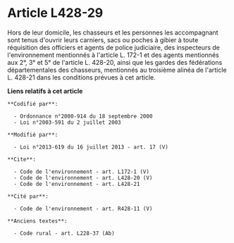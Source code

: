 # Article L428-29

Hors de leur domicile, les chasseurs et les personnes les accompagnant sont tenus d'ouvrir leurs carniers, sacs ou poches à
gibier à toute réquisition des officiers et agents de police judiciaire, des inspecteurs de l'environnement mentionnés à
l'article L. 172-1 et des agents mentionnés aux 2°, 3° et 5° de l'article L. 428-20, ainsi que les gardes des fédérations
départementales des chasseurs, mentionnés au troisième alinéa de l'article L. 428-21 dans les conditions prévues à cet
article.

**Liens relatifs à cet article**

	**Codifié par**:

	  - Ordonnance n°2000-914 du 18 septembre 2000
	  - Loi n°2003-591 du 2 juillet 2003

	**Modifié par**:

	  - Loi n°2013-619 du 16 juillet 2013 - art. 17 (V)

	**Cite**:

	  - Code de l'environnement - art. L172-1 (V)
	  - Code de l'environnement - art. L428-20 (V)
	  - Code de l'environnement - art. L428-21

	**Cité par**:

	  - Code de l'environnement - art. R428-11 (V)

	**Anciens textes**:

	  - Code rural - art. L228-37 (Ab)
